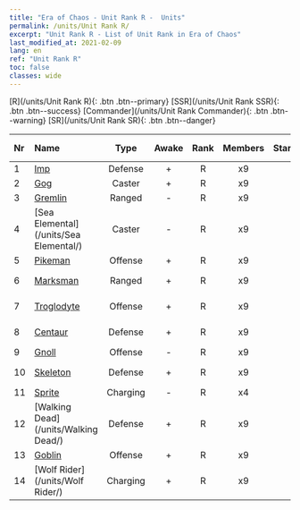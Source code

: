 ```yaml
---
title: "Era of Chaos - Unit Rank R -  Units"
permalink: /units/Unit Rank R/
excerpt: "Unit Rank R - List of Unit Rank in Era of Chaos"
last_modified_at: 2021-02-09
lang: en
ref: "Unit Rank R"
toc: false
classes: wide
---
```

 [R](/units/Unit Rank R){: .btn .btn--primary} [SSR](/units/Unit Rank SSR){: .btn .btn--success} [Commander](/units/Unit Rank Commander){: .btn .btn--warning} [SR](/units/Unit Rank SR){: .btn .btn--danger} 

  | Nr |         Name        |   Type   | Awake |    Rank   |   Members     |  Stars  |  Attack  |     HP    | Awaken Name  |
  |:---|:--------------------|:--------:|:-----:|:---------:|:-------------:|:-------:|:--------:|:---------:|:-------------|
  | 1 | [Imp](/units/Imp/) | Defense | + | R | x9 | <i class="fas fa-star"/> | 51.3 | 1224 |  Familiar  |
  | 2 | [Gog](/units/Gog/) | Caster | + | R | x9 | <i class="fas fa-star"/> | 102.6 | 629 |  Magog  |
  | 3 | [Gremlin](/units/Gremlin/) | Ranged | - | R | x9 | <i class="fas fa-star"/> | 84.4 | 645 |   -   |
  | 4 | [Sea Elemental](/units/Sea Elemental/) | Caster | - | R | x9 | <i class="fas fa-star"/> | 201.8 | 1446 |  Tidal Elemental  |
  | 5 | [Pikeman](/units/Pikeman/) | Offense | + | R | x9 | <i class="fas fa-star"/> | 84.4 | 645 |  Halberdier  |
  | 6 | [Marksman](/units/Marksman/) | Ranged | + | R | x9 | <i class="fas fa-star"/> | 85.3 | 438 |  Master Archer  |
  | 7 | [Troglodyte](/units/Troglodyte/) | Offense | + | R | x9 | <i class="fas fa-star"/> | 86.0 | 744 |  Dark Troglodyte  |
  | 8 | [Centaur](/units/Centaur/) | Defense | + | R | x9 | <i class="fas fa-star"/> | 111.0 | 2691 |  Centaur Captain  |
  | 9 | [Gnoll](/units/Gnoll/) | Offense | - | R | x9 | <i class="fas fa-star"/> | 84.4 | 761 |   -   |
  | 10 | [Skeleton](/units/Skeleton/) | Defense | + | R | x9 | <i class="fas fa-star"/> | 57.9 | 1158 |  Skeleton Warrior  |
  | 11 | [Sprite](/units/Sprite/) | Charging | - | R | x4 | <i class="fas fa-star"/> | 69.5 | 993 |    |
  | 12 | [Walking Dead](/units/Walking Dead/) | Defense | + | R | x9 | <i class="fas fa-star"/> | 117.7 | 2758 |  Zombie  |
  | 13 | [Goblin](/units/Goblin/) | Offense | + | R | x9 | <i class="fas fa-star"/> | 82.7 | 761 |  Hobgoblin  |
  | 14 | [Wolf Rider](/units/Wolf Rider/) | Charging | + | R | x9 | <i class="fas fa-star"/> | 72.8 | 860 |  Wolf Raider  |
